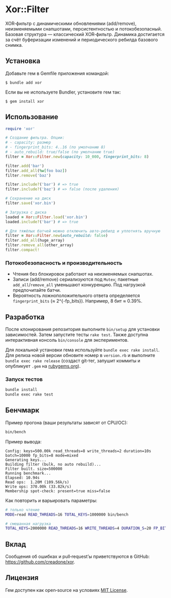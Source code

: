# Xor::Filter

XOR‑фильтр с динамическими обновлениями (add/remove), неизменяемыми снапшотами, персистентностью и потокобезопасный. Базовая структура — классический XOR‑фильтр. Динамика достигается за счёт буферизации изменений и периодического ребилда базового снимка.

## Установка

Добавьте гем в Gemfile приложения командой:

    $ bundle add xor

Если вы не используете Bundler, установите гем так:

    $ gem install xor

## Использование

```ruby
require 'xor'

# Создание фильтра. Опции:
# - capacity: размер
# - fingerprint_bits: 4..16 (по умолчанию 8)
# - auto_rebuild: true/false (по умолчанию true)
filter = Xor::Filter.new(capacity: 10_000, fingerprint_bits: 8)

filter.add('bar')
filter.add_all(%w[foo baz])
filter.remove('baz')

filter.include?('bar') # => true
filter.include?('baz') # => false (после удаления)

# Сохранение на диск
filter.save('xor.bin')

# Загрузка с диска
loaded = Xor::Filter.load('xor.bin')
loaded.include?('bar') # => true

# Для тяжёлых батчей можно отключить авто‑ребилд и уплотнять вручную
filter = Xor::Filter.new(auto_rebuild: false)
filter.add_all(huge_array)
filter.remove_all(other_array)
filter.compact!
```

### Потокобезопасность и производительность

- Чтения без блокировок работают на неизменяемых снапшотах.
- Записи (add/remove) сериализуются под `Mutex`; пакетные `add_all`/`remove_all` уменьшают конкуренцию. Под нагрузкой предпочитайте батчи.
- Вероятность ложноположительного ответа определяется `fingerprint_bits` (≈ 2^{-fp_bits}). Например, 8 бит ≈ 0.39%.

## Разработка

После клонирования репозитория выполните `bin/setup` для установки зависимостей. Затем запустите тесты `rake test`. Также доступна интерактивная консоль `bin/console` для экспериментов.

Для локальной установки гема используйте `bundle exec rake install`. Для релиза новой версии обновите номер в `version.rb` и выполните `bundle exec rake release` (создаст git‑тег, запушит коммиты и опубликует `.gem` на [rubygems.org](https://rubygems.org)).

### Запуск тестов

```bash
bundle install
bundle exec rake test
```

## Бенчмарк

Пример прогона (ваши результаты зависят от CPU/ОС):

```bash
bin/bench
```

Пример вывода:

```text
Config: keys=500.00k read_threads=8 write_threads=2 duration=10s batch=10000 fp_bits=8 mode=mixed
Generating keys...
Building filter (bulk, no auto rebuild)...
Filter built. size=500000
Running benchmark...
Elapsed: 10.94s
Read ops:  1.20M (109.56k/s)
Write ops: 370.00k (33.82k/s)
Membership spot-check: present=true miss=false
```

Как повторить и варьировать параметры:

```bash
# только чтение
MODE=read READ_THREADS=16 TOTAL_KEYS=1000000 bin/bench

# смешанная нагрузка
TOTAL_KEYS=2000000 READ_THREADS=16 WRITE_THREADS=4 DURATION_S=20 FP_BITS=8 MODE=mixed bin/bench
```

## Вклад

Сообщения об ошибках и pull‑request’ы приветствуются в GitHub: https://github.com/creadone/xor.

## Лицензия

Гем доступен как open‑source на условиях [MIT License](https://opensource.org/licenses/MIT).
